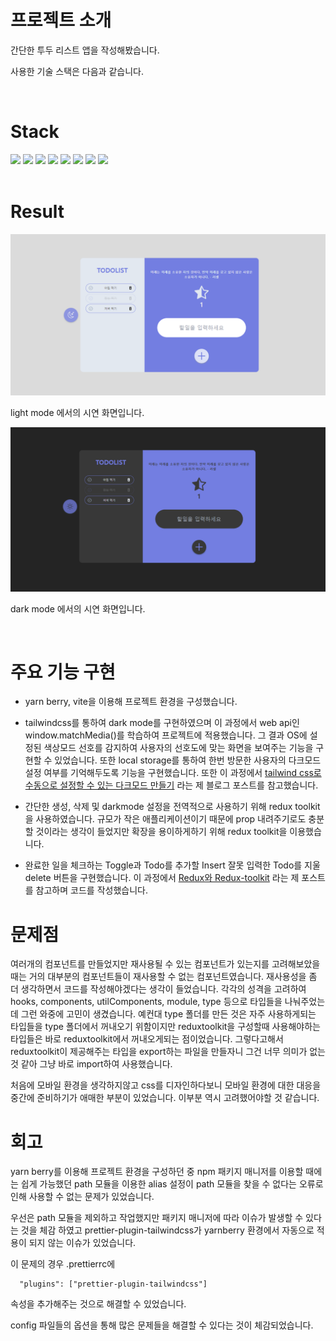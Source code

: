 # 프로젝트 소개

간단한 투두 리스트 앱을 작성해봤습니다.

사용한 기술 스택은 다음과 같습니다.

<br>

# Stack

<img src="https://img.shields.io/badge/tailwindcss-06B6D4?style=for-the-badge&logo=tailwindcss&logoColor=white">

 <img src="https://img.shields.io/badge/yarn-2C8EBB?style=for-the-badge&logo=yarn&logoColor=white">

 <img src="https://img.shields.io/badge/typescript-3178C6?style=for-the-badge&logo=typescript&logoColor=white">

 <img src="https://img.shields.io/badge/react-61DAFB?style=for-the-badge&logo=react&logoColor=white">

 <img src="https://img.shields.io/badge/vite-646CFF?style=for-the-badge&logo=vite&logoColor=white">

 <img src="https://img.shields.io/badge/reduxtoolkit-764ABC?style=for-the-badge&logo=redux&logoColor=white">

 <img src="https://img.shields.io/badge/eslint-4B32C3?style=for-the-badge&logo=eslint&logoColor=white">

 <img src="https://img.shields.io/badge/prettier-F7B93E?style=for-the-badge&logo=prettier&logoColor=white">


<br>
<br>

# Result

<img src="./ReadmeAsset/light.PNG">

light mode 에서의 시연 화면입니다.

<img src="./ReadmeAsset/dark.PNG">

dark mode 에서의 시연 화면입니다.

<br>

# 주요 기능 구현

- yarn berry, vite을 이용해 프로젝트 환경을 구성했습니다.

- tailwindcss를 통하여 dark mode를 구현하였으며 이 과정에서 web api인 window.matchMedia()를 학습하여 프로젝트에 적용했습니다. 그 결과 OS에 설정된 색상모드 선호를 감지하여 사용자의 선호도에 맞는 화면을 보여주는 기능을 구현할 수 있었습니다. 또한 local storage를 통하여 한번 방문한 사용자의 다크모드 설정 여부를 기억해두도록 기능을 구현했습니다. 또한 이 과정에서 [tailwind css로 수동으로 설정할 수 있는 다크모드 만들기](https://xionwcfm.tistory.com/280) 라는 제 블로그 포스트를 참고했습니다.

- 간단한 생성, 삭제 및 darkmode 설정을 전역적으로 사용하기 위해 redux toolkit을 사용하였습니다. 규모가 작은 애플리케이션이기 때문에 prop 내려주기로도 충분할 것이라는 생각이 들었지만 확장을 용이하게하기 위해 redux toolkit을 이용했습니다.

- 완료한 일을 체크하는 Toggle과 Todo를 추가할 Insert 잘못 입력한 Todo를 지울 delete 버튼을 구현했습니다. 이 과정에서 [Redux와 Redux-toolkit](https://xionwcfm.tistory.com/251) 라는 제 포스트를 참고하며 코드를 작성했습니다.


# 문제점

여러개의 컴포넌트를 만들었지만 재사용될 수 있는 컴포넌트가 있는지를 고려해보았을때는 거의 대부분의 컴포넌트들이 재사용할 수 없는 컴포넌트였습니다.
재사용성을 좀 더 생각하면서 코드를 작성해야겠다는 생각이 들었습니다.
각각의 성격을 고려하여 hooks, components, utilComponents, module, type 등으로 타입들을 나눠주었는데 그런 와중에 고민이 생겼습니다.
예컨대 type 폴더를 만든 것은 자주 사용하게되는 타입들을 type 폴더에서 꺼내오기 위함이지만
reduxtoolkit을 구성할때 사용해야하는 타입들은 바로 reduxtoolkit에서 꺼내오게되는 점이었습니다.
그렇다고해서 reduxtoolkit이 제공해주는 타입을 export하는 파일을 만들자니 그건 너무 의미가 없는 것 같아 그냥 바로 import하여 사용했습니다.

처음에 모바일 환경을 생각하지않고 css를 디자인하다보니 모바일 환경에 대한 대응을 중간에 준비하기가 애매한 부분이 있었습니다.
이부분 역시 고려했어야할 것 같습니다.


# 회고

yarn berry를 이용해 프로젝트 환경을 구성하던 중 npm 패키지 매니저를 이용할 때에는 쉽게 가능했던 path 모듈을 이용한 alias 설정이 path 모듈을 찾을 수 없다는 오류로 인해 사용할 수 없는 문제가 있었습니다.

우선은 path 모듈을 제외하고 작업했지만 패키지 매니저에 따라 이슈가 발생할 수 있다는 것을 체감 하였고 prettier-plugin-tailwindcss가 yarnberry 환경에서 자동으로 적용이 되지 않는 이슈가 있었습니다.

이 문제의 경우 .prettierrc에 
```
  "plugins": ["prettier-plugin-tailwindcss"]
```

속성을 추가해주는 것으로 해결할 수 있었습니다.

config 파일들의 옵션을 통해 많은 문제들을 해결할 수 있다는 것이 체감되었습니다.
